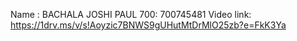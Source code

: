 Name : BACHALA JOSHI PAUL
700: 700745481
Video link: https://1drv.ms/v/s!Aoyzic7BNWS9gUHutMtDrMlO25zb?e=FkK3Ya

